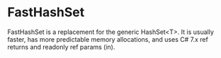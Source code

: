 # FastHashSet
FastHashSet is a replacement for the generic HashSet&lt;T>.  It is usually faster, has more predictable memory allocations, and uses C# 7.x ref returns and readonly ref params (in).
